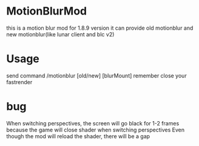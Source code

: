 # MotionBlurMod

this is a motion blur mod for 1.8.9 version
it can provide old motionblur and new motionblur(like lunar client and blc v2)

# Usage

send command /motionblur [old/new] [blurMount]
remember close your fastrender

# bug

When switching perspectives, the screen will go black for 1-2 frames
because the game will close shader when switching perspectives
Even though the mod will reload the shader, there will be a gap
